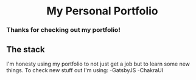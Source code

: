 <h1 align="center">
  My Personal Portfolio
</h1>
<h3>Thanks for checking out my portfolio!</h3>

## The stack
I'm honesty using my portfolio to not just get a job but to learn some new things.
To check new stuff out I'm using:
-GatsbyJS
-ChakraUI
